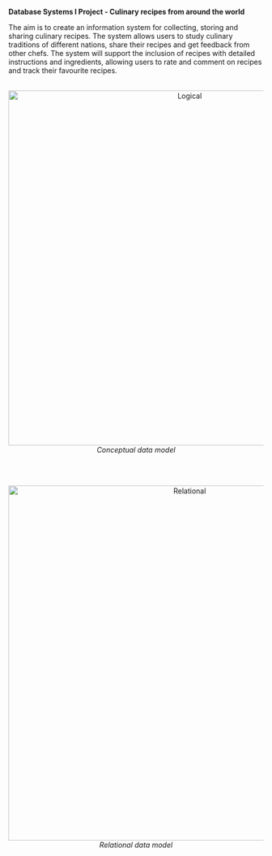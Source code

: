 **Database Systems I Project - Culinary recipes from around the world**

The aim is to create an information system for collecting, storing and sharing culinary recipes. The system allows users to study culinary traditions of different nations, share their recipes and get feedback from 
other chefs. The system will support the inclusion of recipes with detailed instructions and ingredients, allowing users to rate and comment on recipes and track their favourite recipes.
<br>
<br>
<p align="center">
  <img src="https://github.com/adzinka/RecipeDatabase/assets/55358203/edf9fe08-0711-466e-bdae-0a954161b93a" alt="Logical" width="700">
  <br>
  <em>Conceptual data model</em>
</p>
<br>
<br>
<p align="center">
  <img src="https://github.com/adzinka/RecipeDatabase/assets/55358203/fef6b36e-5628-4bd9-a712-dabd180b5ea1" alt="Relational" width="700">
  <br>
  <em>Relational data model</em>
</p>



